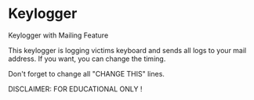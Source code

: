 # Keylogger
Keylogger with Mailing Feature

This keylogger is logging victims keyboard and sends all logs to your mail address. If you want, you can change the timing.

Don't forget to change all "CHANGE THIS" lines.

DISCLAIMER: FOR EDUCATIONAL ONLY !

